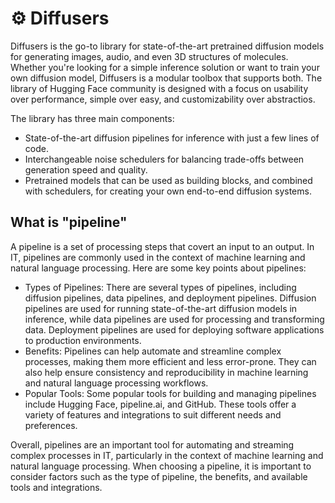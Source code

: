 # ⚙ Diffusers

Diffusers is the go-to library for state-of-the-art pretrained diffusion models for generating images, audio, and even 3D structures of molecules. Whether you're looking for a simple inference solution or want to train your own diffusion model, Diffusers is a modular toolbox that supports both. The library of Hugging Face community is designed with a focus on usability over performance, simple over easy, and customizability over abstractios.

The library has three main components:

* State-of-the-art diffusion pipelines for inference with just a few lines of code.
* Interchangeable noise schedulers for balancing trade-offs between generation speed and quality.
* Pretrained models that can be used as building blocks, and combined with schedulers, for creating your own end-to-end diffusion systems.&#x20;

## What is "pipeline"

A pipeline is a set of processing steps that covert an input to an output. In IT, pipelines are commonly used in the context of machine learning and natural language processing. Here are some key points about pipelines:

* Types of Pipelines: There are several types of pipelines, including diffusion pipelines, data pipelines, and deployment pipelines. Diffusion pipelines are used for running state-of-the-art diffusion models in inference, while data pipelines are used for processing and transforming data. Deployment pipelines are used for deploying software applications to production environments.
* Benefits: Pipelines can help automate and streamline complex processes, making them more efficient and less error-prone. They can also help ensure consistency and reproducibility in machine learning and natural language processing workflows.
* Popular Tools: Some popular tools for building and managing pipelines include Hugging Face, pipeline.ai, and GitHub. These tools offer a variety of features and integrations to suit different needs and preferences.

Overall, pipelines are an important tool for automating and streaming complex processes in IT, particularly in the context of machine learning and natural language processing. When choosing a pipeline, it is important to consider factors such as the type of pipeline, the benefits, and available tools and integrations.
